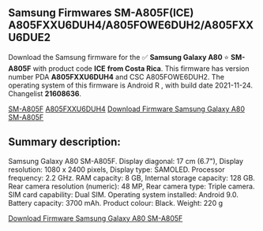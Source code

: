 <h2>Samsung Firmwares SM-A805F(ICE) A805FXXU6DUH4/A805FOWE6DUH2/A805FXXU6DUE2</h2>
Download the Samsung firmware for the ✅ <strong>Samsung Galaxy A80 </strong> ⭐ <strong>SM-A805F</strong> with product code <strong>ICE</strong> <strong> from Costa Rica</strong>. This firmware has version number PDA <strong>A805FXXU6DUH4</strong> and CSC A805FOWE6DUH2. The operating system of this firmware is Android R , with build date 2021-11-24. Changelist <strong>21608636</strong>.


[SM-A805F](https://samfirm.shop/samsung/model/SM-A805F)
[A805FXXU6DUH4](https://samfirm.shop/samsung/pda/A805FXXU6DUH4)
[Download Firmware Samsung Galaxy A80 SM-A805F](https://samfirm.shop/samsung/firmware/477723)
<h2>Summary description:</h2>
<p>Samsung Galaxy A80 SM-A805F. Display diagonal: 17 cm (6.7"), Display resolution: 1080 x 2400 pixels, Display type: SAMOLED. Processor frequency: 2.2 GHz. RAM capacity: 8 GB, Internal storage capacity: 128 GB. Rear camera resolution (numeric): 48 MP, Rear camera type: Triple camera. SIM card capability: Dual SIM. Operating system installed: Android 9.0. Battery capacity: 3700 mAh. Product colour: Black. Weight: 220 g</p>


[Download Firmware Samsung Galaxy A80 SM-A805F](https://samfirm.shop/samsung/firmware/477723)
